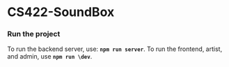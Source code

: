 # CS422-SoundBox

### Run the project

To run the backend server, use: **`npm run server`**.
To run the frontend, artist, and admin, use **`npm run \dev`**.
